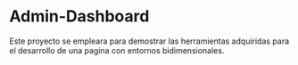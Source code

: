 # Admin-Dashboard
Este proyecto se empleara para demostrar las herramientas adquiridas para el desarrollo de una pagina con entornos bidimensionales.
